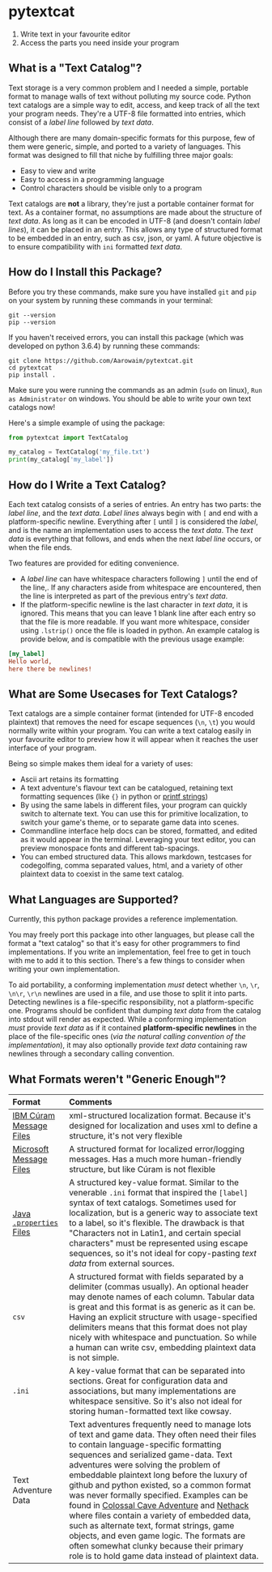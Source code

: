 # pytextcat
1. Write text in your favourite editor
2. Access the parts you need inside your program

## What is a "Text Catalog"?
Text storage is a very common problem and I needed a simple, portable format to manage walls of text without polluting my source code.
Python text catalogs are a simple way to edit, access, and keep track of all the text your program needs.
They're a UTF-8 file formatted into entries, which consist of a *label line* followed by *text data*.

Although there are many domain-specific formats for this purpose, few of them were generic, simple, and ported to a variety of languages. This format was designed to fill that niche by fulfilling three major goals:

* Easy to view and write
* Easy to access in a programming language
* Control characters should be visible only to a program

Text catalogs are **not** a library, they're just a portable container format for text. As a container format, no assumptions are made about the structure of *text data*. As long as it can be encoded in UTF-8 (and doesn't contain *label lines*), it can be placed in an entry. This allows any type of structured format to be embedded in an entry, such as csv, json, or yaml. A future objective is to ensure compatibility with `ini` formatted *text data*.

## How do I Install this Package?

Before you try these commands, make sure you have installed `git` and `pip` on your system by running these commands in your terminal:

```
git --version
pip --version
```

If you haven't received errors, you can install this package (which was developed on python 3.6.4) by running these commands:

```
git clone https://github.com/Aarowaim/pytextcat.git
cd pytextcat
pip install .
```

Make sure you were running the commands as an admin (`sudo` on linux), `Run as Administrator` on windows. You should be able to write your own text catalogs now!

Here's a simple example of using the package:

```python
from pytextcat import TextCatalog

my_catalog = TextCatalog('my_file.txt')
print(my_catalog['my_label'])
```

## How do I Write a Text Catalog?
Each text catalog consists of a series of entries. An entry has two parts: the *label line*, and the *text data*. *Label lines* always begin with `[` and end with a platform-specific newline. Everything after `[` until `]` is considered the *label*, and is the name an implementation uses to access the *text data*. The *text data* is everything that follows, and ends when the next *label line* occurs, or when the file ends.

Two features are provided for editing convenience.
* A *label line* can have whitespace characters following `]` until the end of the line,. If any characters aside from whitespace are encountered, then the line is interpreted as part of the previous entry's *text data*.
* If the platform-specific newline is the last character in *text data*, it is ignored. This means that you can leave 1 blank line after each entry so that the file is more readable. If you want more whitespace, consider using `.lstrip()` once the file is loaded in python.
An example catalog is provide below, and is compatible with the previous usage example:

```ini
[my_label]
Hello world,
here there be newlines!

```

## What are Some Usecases for Text Catalogs?
Text catalogs are a simple container format (intended for UTF-8 encoded plaintext) that removes the need for escape sequences (`\n`, `\t`) you would normally write within your program. You can write a text catalog easily in your favourite editor to preview how it will appear when it reaches the user interface of your program.

Being so simple makes them ideal for a variety of uses:
* Ascii art retains its formatting
* A text adventure's flavour text can be catalogued, retaining text formatting sequences (like `{}` in python or [printf strings](https://en.wikipedia.org/wiki/Printf_format_string))
* By using the same labels in different files, your program can quickly switch to alternate text. You can use this for primitive localization, to switch your game's theme, or to separate game data into scenes.
* Commandline interface help docs can be stored, formatted, and edited as it would appear in the terminal. Leveraging your text editor, you can preview monospace fonts and different tab-spacings.
* You can embed structured data. This allows markdown, testcases for codegolfing, comma separated values, html, and a variety of other plaintext data to coexist in the same text catalog.

## What Languages are Supported?
Currently, this python package provides a reference implementation.

You may freely port this package into other languages, but please call the format a "text catalog" so that it's easy for other programmers to find implementations. If you write an implementation, feel free to get in touch with me to add it to this section. There's a few things to consider when writing your own implementation.

To aid portability, a conforming implementation *must* detect whether `\n`, `\r`, `\n\r`, `\r\n` newlines are used in a file, and use those to split it into parts. Detecting newlines is a file-specific responsibility, not a platform-specific one. Programs should be confident that dumping *text data* from the catalog into stdout will render as expected. While a conforming implementation *must* provide *text data* as if it contained **platform-specific newlines** in the place of the file-specific ones (*via the natural calling convention of the implementation*), it may also optionally provide *text data* containing raw newlines through a secondary calling convention.

## What Formats weren't "Generic Enough"?

| Format        | Comments          |
| :------------- |:-------------|
| [IBM Cúram Message Files](https://www.ibm.com/support/knowledgecenter/SS8S5A_7.0.0/com.ibm.curam.content.doc/ServerDeveloper/r_SERDEV_Message1FormatMessageFiles1.html)     | xml-structured localization format. Because it's designed for localization and uses xml to define a structure, it's not very flexible |
| [Microsoft Message Files](https://msdn.microsoft.com/en-us/library/windows/desktop/dd996907(v=vs.85).aspx)     | A structured format for localized error/logging messages. Has a much more human-friendly structure, but like Cúram is not flexible |
| [Java `.properties` Files](https://www.mkyong.com/java/java-properties-file-examples/) | A structured key-value format. Similar to the venerable `.ini` format that inspired the `[label]` syntax of text catalogs. Sometimes used for localization, but is a generic way to associate text to a label, so it's flexible. The drawback is that "Characters not in Latin1, and certain special characters" must be represented using escape sequences, so it's not ideal for copy-pasting *text data* from external sources. |
| `csv` | A structured format with fields separated by a delimiter (commas usually). An optional header may denote names of each column. Tabular data is great and this format is as generic as it can be. Having an explicit structure with usage-specified delimiters means that this format does not play nicely with whitespace and punctuation. So while a human can write csv, embedding plaintext data is not simple. |
| `.ini` | A key-value format that can be separated into sections. Great for configuration data and associations, but many implementations are whitespace sensitive. So it's also not ideal for storing human-formatted text like cowsay. |
| Text Adventure Data | Text adventures frequently need to manage lots of text and game data. They often need their files to contain language-specific formatting sequences and serialized game-data. Text adventures were solving the problem of embeddable plaintext long before the luxury of github and python existed, so a common format was never formally specified. Examples can be found in [Colossal Cave Adventure](https://gitlab.com/esr/open-adventure/blob/master/adventure.yaml) and [Nethack](https://github.com/NetHack/NetHack/blob/NetHack-3.6.0/dat/quest.txt) where files contain a variety of embedded data, such as alternate text, format strings, game objects, and even game logic. The formats are often somewhat clunky because their primary role is to hold game data instead of plaintext data. |

